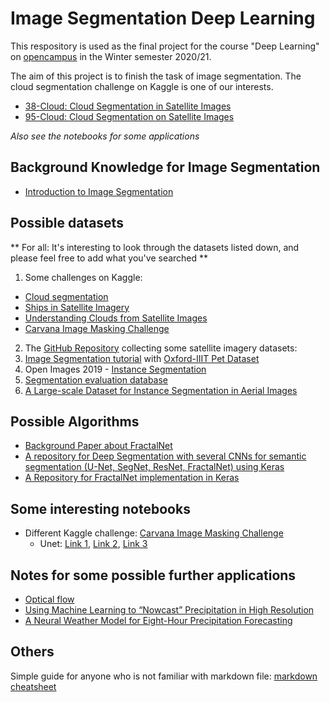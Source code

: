 # Image Segmentation Deep Learning 

This respository is used as the final project for the course "Deep Learning" on [opencampus](https://edu.opencampus.sh/) in the Winter semester 2020/21.

The aim of this project is to finish the task of image segmentation.
The cloud segmentation challenge on Kaggle is one of our interests.
* [38-Cloud: Cloud Segmentation in Satellite Images](https://www.kaggle.com/sorour/38cloud-cloud-segmentation-in-satellite-images)
* [95-Cloud: Cloud Segmentation on Satellite Images](https://www.kaggle.com/sorour/95cloud-cloud-segmentation-on-satellite-images/version/1)

*Also see the notebooks for some applications*

## Background Knowledge for Image Segmentation
* [Introduction to Image Segmentation](https://www.analyticsvidhya.com/blog/2019/04/introduction-image-segmentation-techniques-python/)

## Possible datasets
** For all: It's interesting to look through the datasets listed down, and please feel free to add what you've searched **
1. Some challenges on Kaggle:
  - [Cloud segmentation](https://www.kaggle.com/sorour/38cloud-cloud-segmentation-in-satellite-images)
  - [Ships in Satellite Imagery](https://www.kaggle.com/rhammell/ships-in-satellite-imagery)
  - [Understanding Clouds from Satellite Images](https://www.kaggle.com/c/understanding_cloud_organization) 
  - [Carvana Image Masking Challenge](https://www.kaggle.com/c/carvana-image-masking-challenge/overview)
2. The [GitHub Repository](https://github.com/chrieke/awesome-satellite-imagery-datasets) collecting some satellite imagery datasets: 
3. [Image Segmentation tutorial](https://www.tensorflow.org/tutorials/images/segmentation) with [Oxford-IIIT Pet Dataset](https://www.robots.ox.ac.uk/%7Evgg/data/pets/)
4. Open Images 2019 - [Instance Segmentation](https://www.kaggle.com/c/open-images-2019-instance-segmentation/data)
5. [Segmentation evaluation database](http://www.wisdom.weizmann.ac.il/~vision/Seg_Evaluation_DB/index.html)
6. [A Large-scale Dataset for Instance Segmentation in Aerial Images](https://captain-whu.github.io/iSAID/dataset.html)

## Possible Algorithms
* [Background Paper about FractalNet](https://arxiv.org/pdf/1605.07648.pdf)
* [A repository for Deep Segmentation with several CNNs for semantic segmentation (U-Net, SegNet, ResNet, FractalNet) using Keras](https://github.com/danielelic/deep-segmentation/blob/master/train_fractal_unet.py)
* [A Repository for FractalNet implementation in Keras](https://github.com/snf/keras-fractalnet/blob/master/src/fractalnet.py)

## Some interesting notebooks
* Different Kaggle challenge: [Carvana Image Masking Challenge](https://www.kaggle.com/c/carvana-image-masking-challenge/overview)
  - Unet: [Link 1](https://www.kaggle.com/hotuanlong/u-net/notebook), [Link 2](https://www.kaggle.com/gargkaman7/semantic-segemntation), [Link 3](https://www.kaggle.com/uysimty/carvana-image-masking#Model)

## Notes for some possible further applications
* [Optical flow](https://nanonets.com/blog/optical-flow/)
* [Using Machine Learning to “Nowcast” Precipitation in High Resolution](https://ai.googleblog.com/2020/01/using-machine-learning-to-nowcast.html)
* [A Neural Weather Model for Eight-Hour Precipitation Forecasting](https://ai.googleblog.com/2020/03/a-neural-weather-model-for-eight-hour.html)


## Others 
Simple guide for anyone who is not familiar with markdown file: [markdown cheatsheet](https://guides.github.com/pdfs/markdown-cheatsheet-online.pdf)

